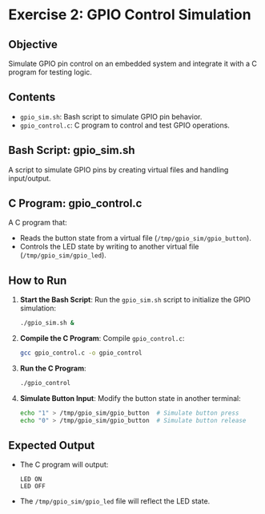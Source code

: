 
# Exercise 2: GPIO Control Simulation

## Objective
Simulate GPIO pin control on an embedded system and integrate it with a C program for testing logic.

## Contents
- `gpio_sim.sh`: Bash script to simulate GPIO pin behavior.
- `gpio_control.c`: C program to control and test GPIO operations.

## Bash Script: gpio_sim.sh
A script to simulate GPIO pins by creating virtual files and handling input/output.

## C Program: gpio_control.c
A C program that:
- Reads the button state from a virtual file (`/tmp/gpio_sim/gpio_button`).
- Controls the LED state by writing to another virtual file (`/tmp/gpio_sim/gpio_led`).

## How to Run
1. **Start the Bash Script**:
   Run the `gpio_sim.sh` script to initialize the GPIO simulation:
   ```bash
   ./gpio_sim.sh &
   ```

2. **Compile the C Program**:
   Compile `gpio_control.c`:
   ```bash
   gcc gpio_control.c -o gpio_control
   ```

3. **Run the C Program**:
   ```bash
   ./gpio_control
   ```

4. **Simulate Button Input**:
   Modify the button state in another terminal:
   ```bash
   echo "1" > /tmp/gpio_sim/gpio_button  # Simulate button press
   echo "0" > /tmp/gpio_sim/gpio_button  # Simulate button release
   ```

## Expected Output
- The C program will output:
  ```
  LED ON
  LED OFF
  ```
- The `/tmp/gpio_sim/gpio_led` file will reflect the LED state.


